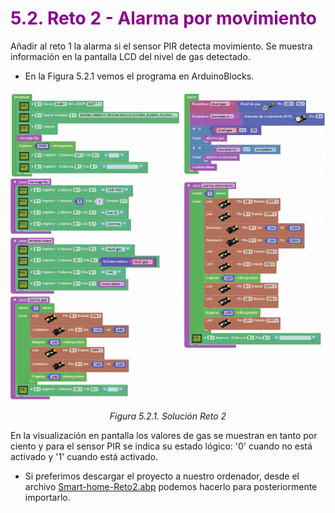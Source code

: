# <FONT COLOR=#8B008B>5.2. Reto 2 - Alarma por movimiento</font>
Añadir al reto 1 la alarma si el sensor PIR detecta movimiento. Se muestra información en la pantalla LCD del nivel de gas detectado.

* En la Figura 5.2.1 vemos el programa en ArduinoBlocks.

<center>

![Solución Reto 2](../img/5/F5_2_1.png)

*Figura 5.2.1. Solución Reto 2*

</center>

En la visualización en pantalla los valores de gas se muestran en tanto por ciento y para el sensor PIR se indica su estado lógico: '0' cuando no está activado y '1' cuando está activado.

* Si preferimos descargar el proyecto a nuestro ordenador, desde el archivo [Smart-home-Reto2.abp](../img/5/Smart-home-Reto2.abp) podemos hacerlo para posteriormente importarlo. 
